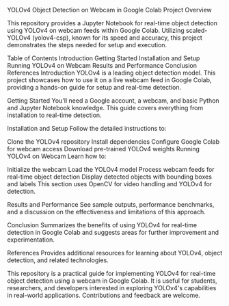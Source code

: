 YOLOv4 Object Detection on Webcam in Google Colab
Project Overview

This repository provides a Jupyter Notebook for real-time object detection using YOLOv4 on webcam feeds within Google Colab. Utilizing scaled-YOLOv4 (yolov4-csp), known for its speed and accuracy, this project demonstrates the steps needed for setup and execution.

Table of Contents
Introduction
Getting Started
Installation and Setup
Running YOLOv4 on Webcam
Results and Performance
Conclusion
References
Introduction
YOLOv4 is a leading object detection model. This project showcases how to use it on a live webcam feed in Google Colab, providing a hands-on guide for setup and real-time detection.

Getting Started
You'll need a Google account, a webcam, and basic Python and Jupyter Notebook knowledge. This guide covers everything from installation to real-time detection.

Installation and Setup
Follow the detailed instructions to:

Clone the YOLOv4 repository
Install dependencies
Configure Google Colab for webcam access
Download pre-trained YOLOv4 weights
Running YOLOv4 on Webcam
Learn how to:

Initialize the webcam
Load the YOLOv4 model
Process webcam feeds for real-time object detection
Display detected objects with bounding boxes and labels
This section uses OpenCV for video handling and YOLOv4 for detection.

Results and Performance
See sample outputs, performance benchmarks, and a discussion on the effectiveness and limitations of this approach.

Conclusion
Summarizes the benefits of using YOLOv4 for real-time detection in Google Colab and suggests areas for further improvement and experimentation.

References
Provides additional resources for learning about YOLOv4, object detection, and related technologies.

This repository is a practical guide for implementing YOLOv4 for real-time object detection using a webcam in Google Colab. It is useful for students, researchers, and developers interested in exploring YOLOv4's capabilities in real-world applications. Contributions and feedback are welcome.






